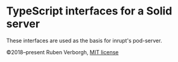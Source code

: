 # TypeScript interfaces for a Solid server

These interfaces are used as the basis for inrupt's pod-server.

©2018–present Ruben Verborgh,
[MIT license](https://github.com/RubenVerborgh/solid-server-ts/blob/master/LICENSE.md)
